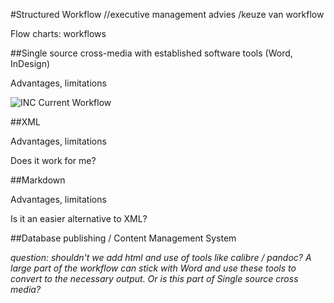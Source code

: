 #Structured Workflow //executive management advies /keuze van workflow

Flow charts: workflows

##Single source cross-media with established software tools (Word, InDesign)

Advantages, limitations

![INC Current Workflow](../images/workflowINC_Current_v01.svg)

##XML

Advantages, limitations

Does it work for me?

##Markdown

Advantages, limitations

Is it an easier alternative to XML?


##Database publishing / Content Management System

_question: shouldn't we add html and use of tools like calibre / pandoc? A large part of the workflow can stick with Word and use these tools to convert to the necessary output. Or is this part of Single source cross media?_

